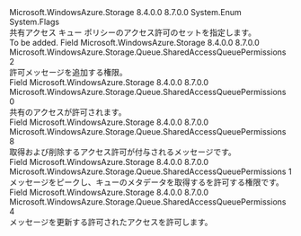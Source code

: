 <Type Name="SharedAccessQueuePermissions" FullName="Microsoft.WindowsAzure.Storage.Queue.SharedAccessQueuePermissions">
  <TypeSignature Language="C#" Value="public enum SharedAccessQueuePermissions" />
  <TypeSignature Language="ILAsm" Value=".class public auto ansi sealed SharedAccessQueuePermissions extends System.Enum" />
  <TypeSignature Language="DocId" Value="T:Microsoft.WindowsAzure.Storage.Queue.SharedAccessQueuePermissions" />
  <TypeSignature Language="VB.NET" Value="Public Enum SharedAccessQueuePermissions" />
  <TypeSignature Language="F#" Value="type SharedAccessQueuePermissions = " />
  <AssemblyInfo>
    <AssemblyName>Microsoft.WindowsAzure.Storage</AssemblyName>
    <AssemblyVersion>8.4.0.0</AssemblyVersion>
    <AssemblyVersion>8.7.0.0</AssemblyVersion>
  </AssemblyInfo>
  <Base>
    <BaseTypeName>System.Enum</BaseTypeName>
  </Base>
  <Attributes>
    <Attribute>
      <AttributeName>System.Flags</AttributeName>
    </Attribute>
  </Attributes>
  <Docs>
    <summary>
            共有アクセス キュー ポリシーのアクセス許可のセットを指定します。
            </summary>
    <remarks>To be added.</remarks>
  </Docs>
  <Members>
    <Member MemberName="Add">
      <MemberSignature Language="C#" Value="Add" />
      <MemberSignature Language="ILAsm" Value=".field public static literal valuetype Microsoft.WindowsAzure.Storage.Queue.SharedAccessQueuePermissions Add = int32(2)" />
      <MemberSignature Language="DocId" Value="F:Microsoft.WindowsAzure.Storage.Queue.SharedAccessQueuePermissions.Add" />
      <MemberSignature Language="VB.NET" Value="Add" />
      <MemberSignature Language="F#" Value="Add = 2" Usage="Microsoft.WindowsAzure.Storage.Queue.SharedAccessQueuePermissions.Add" />
      <MemberType>Field</MemberType>
      <AssemblyInfo>
        <AssemblyName>Microsoft.WindowsAzure.Storage</AssemblyName>
        <AssemblyVersion>8.4.0.0</AssemblyVersion>
        <AssemblyVersion>8.7.0.0</AssemblyVersion>
      </AssemblyInfo>
      <ReturnValue>
        <ReturnType>Microsoft.WindowsAzure.Storage.Queue.SharedAccessQueuePermissions</ReturnType>
      </ReturnValue>
      <MemberValue>2</MemberValue>
      <Docs>
        <summary>
            許可メッセージを追加する権限。
            </summary>
      </Docs>
    </Member>
    <Member MemberName="None">
      <MemberSignature Language="C#" Value="None" />
      <MemberSignature Language="ILAsm" Value=".field public static literal valuetype Microsoft.WindowsAzure.Storage.Queue.SharedAccessQueuePermissions None = int32(0)" />
      <MemberSignature Language="DocId" Value="F:Microsoft.WindowsAzure.Storage.Queue.SharedAccessQueuePermissions.None" />
      <MemberSignature Language="VB.NET" Value="None" />
      <MemberSignature Language="F#" Value="None = 0" Usage="Microsoft.WindowsAzure.Storage.Queue.SharedAccessQueuePermissions.None" />
      <MemberType>Field</MemberType>
      <AssemblyInfo>
        <AssemblyName>Microsoft.WindowsAzure.Storage</AssemblyName>
        <AssemblyVersion>8.4.0.0</AssemblyVersion>
        <AssemblyVersion>8.7.0.0</AssemblyVersion>
      </AssemblyInfo>
      <ReturnValue>
        <ReturnType>Microsoft.WindowsAzure.Storage.Queue.SharedAccessQueuePermissions</ReturnType>
      </ReturnValue>
      <MemberValue>0</MemberValue>
      <Docs>
        <summary>
            共有のアクセスが許可されます。
            </summary>
      </Docs>
    </Member>
    <Member MemberName="ProcessMessages">
      <MemberSignature Language="C#" Value="ProcessMessages" />
      <MemberSignature Language="ILAsm" Value=".field public static literal valuetype Microsoft.WindowsAzure.Storage.Queue.SharedAccessQueuePermissions ProcessMessages = int32(8)" />
      <MemberSignature Language="DocId" Value="F:Microsoft.WindowsAzure.Storage.Queue.SharedAccessQueuePermissions.ProcessMessages" />
      <MemberSignature Language="VB.NET" Value="ProcessMessages" />
      <MemberSignature Language="F#" Value="ProcessMessages = 8" Usage="Microsoft.WindowsAzure.Storage.Queue.SharedAccessQueuePermissions.ProcessMessages" />
      <MemberType>Field</MemberType>
      <AssemblyInfo>
        <AssemblyName>Microsoft.WindowsAzure.Storage</AssemblyName>
        <AssemblyVersion>8.4.0.0</AssemblyVersion>
        <AssemblyVersion>8.7.0.0</AssemblyVersion>
      </AssemblyInfo>
      <ReturnValue>
        <ReturnType>Microsoft.WindowsAzure.Storage.Queue.SharedAccessQueuePermissions</ReturnType>
      </ReturnValue>
      <MemberValue>8</MemberValue>
      <Docs>
        <summary>
            取得および削除するアクセス許可が付与されるメッセージです。
            </summary>
      </Docs>
    </Member>
    <Member MemberName="Read">
      <MemberSignature Language="C#" Value="Read" />
      <MemberSignature Language="ILAsm" Value=".field public static literal valuetype Microsoft.WindowsAzure.Storage.Queue.SharedAccessQueuePermissions Read = int32(1)" />
      <MemberSignature Language="DocId" Value="F:Microsoft.WindowsAzure.Storage.Queue.SharedAccessQueuePermissions.Read" />
      <MemberSignature Language="VB.NET" Value="Read" />
      <MemberSignature Language="F#" Value="Read = 1" Usage="Microsoft.WindowsAzure.Storage.Queue.SharedAccessQueuePermissions.Read" />
      <MemberType>Field</MemberType>
      <AssemblyInfo>
        <AssemblyName>Microsoft.WindowsAzure.Storage</AssemblyName>
        <AssemblyVersion>8.4.0.0</AssemblyVersion>
        <AssemblyVersion>8.7.0.0</AssemblyVersion>
      </AssemblyInfo>
      <ReturnValue>
        <ReturnType>Microsoft.WindowsAzure.Storage.Queue.SharedAccessQueuePermissions</ReturnType>
      </ReturnValue>
      <MemberValue>1</MemberValue>
      <Docs>
        <summary>
            メッセージをピークし、キューのメタデータを取得するを許可する権限です。
            </summary>
      </Docs>
    </Member>
    <Member MemberName="Update">
      <MemberSignature Language="C#" Value="Update" />
      <MemberSignature Language="ILAsm" Value=".field public static literal valuetype Microsoft.WindowsAzure.Storage.Queue.SharedAccessQueuePermissions Update = int32(4)" />
      <MemberSignature Language="DocId" Value="F:Microsoft.WindowsAzure.Storage.Queue.SharedAccessQueuePermissions.Update" />
      <MemberSignature Language="VB.NET" Value="Update" />
      <MemberSignature Language="F#" Value="Update = 4" Usage="Microsoft.WindowsAzure.Storage.Queue.SharedAccessQueuePermissions.Update" />
      <MemberType>Field</MemberType>
      <AssemblyInfo>
        <AssemblyName>Microsoft.WindowsAzure.Storage</AssemblyName>
        <AssemblyVersion>8.4.0.0</AssemblyVersion>
        <AssemblyVersion>8.7.0.0</AssemblyVersion>
      </AssemblyInfo>
      <ReturnValue>
        <ReturnType>Microsoft.WindowsAzure.Storage.Queue.SharedAccessQueuePermissions</ReturnType>
      </ReturnValue>
      <MemberValue>4</MemberValue>
      <Docs>
        <summary>
            メッセージを更新する許可されたアクセスを許可します。
            </summary>
      </Docs>
    </Member>
  </Members>
</Type>